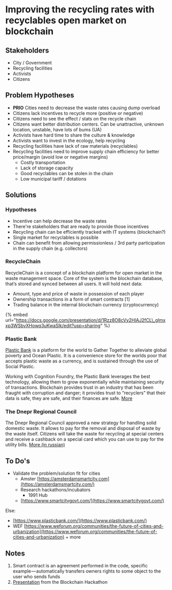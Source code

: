 # Improving the recycling rates with recyclables open market on blockchain

## Stakeholders

* City / Government
* Recycling facilities
* Activists
* Citizens

## Problem Hypotheses

* **PRIO** Cities need to decrease the waste rates causing dump overload 
* Citizens lack incentives to recycle more \(positive or negative\)
* Citizens need to see the effect / stats on the recycle chain
* Citizens want better distribution centers. Can be unattractive, unknown location, unstable, have lots of bums \(UA\) 
* Activists have hard time to share the culture & knowledge
* Activists want to invest in the ecology, help recycling 
* Recycling facilities have lack of raw materials \(recyclables\)
* Recycling facilities need to improve supply chain efficiency for better price/margin \(avoid low or negative margins\)
  * Costly transportation
  * Lack of storage capacity
  * Good recyclables can be stolen in the chain
  * Low municipal tariff / dotations

## Solutions

### Hypotheses

* Incentive can help decrease the waste rates
* There're stakeholders that are  ready to provide those incentives
* Recycling chain can be efficiently tracked with IT systems \(blockchain?\)
* Single market for recyclables is possible
* Chain can benefit from allowing permissionless / 3rd party participation in the supply chain \(e.g. collectors\)

### RecycleChain

RecycleChain is a concept of a blockchain platform for open market in the waste management space. Core of the system is the blockchain database, that’s stored and synced between all users. It will hold next data:

* Amount, type and price of waste in possession of each player
* Ownership transactions in a form of smart contracts \[1\]
* Trading balance in the internal blockchain currency \(cryptocurrency\)

{% embed url="https://docs.google.com/presentation/d/1Rzz8O8cVy2HlAJ2fCL\_glmxxp3WSbvXHowq3uKwaSlk/edit?usp=sharing" %}

### **Plastic Bank**

[Plastic Bank](https://www.plasticbank.org/) is a platform for the world to Gather Together to alleviate global poverty and Ocean Plastic. It is a convenience store for the worlds poor that accepts plastic waste as a currency, and is sustained through the use of Social Plastic.

Working with Cognition Foundry, the Plastic Bank leverages the best technology, allowing them to grow exponentially while maintaining security of transactions. Blockchain provides trust in an industry that has been fraught with corruption and danger; it provides trust to “recyclers” that their data is safe, they are safe, and their finances are safe. [More](https://www.ibm.com/blogs/systems/plastic-bank-deploys-blockchain-to-reduce-ocean-plastic/)

### The Dnepr Regional Council

The Dnepr Regional Council approved a new strategy for handling solid domestic waste. It allows to pay for the removal and disposal of waste by the waste itself. Citizens will take the waste for recycling at special centers and receive a cashback on a special card which you can use to pay for the utility bills. [More \(in russian\)](https://uteka.ua/publication/Za-kommunalnye-platezhi-mozhno-budet-rasschitatsya-musorom)

## To Do's

* Validate the problem/solution fit for cities
  * Amster [https://amsterdamsmartcity.com](https://amsterdamsmartcity.com/)
  * Research hackathons/incubators
    * 1991 Hub
  * [https://www.smartcitygovt.com/](https://www.smartcitygovt.com/)

Else:

* [https://www.plasticbank.com/](https://www.plasticbank.com/)
* WEF [https://www.weforum.org/communities/the-future-of-cities-and-urbanization](https://www.weforum.org/communities/the-future-of-cities-and-urbanization) + more



## **Notes**

1. Smart contract is an agreement performed in the code, specific example — automatically transfers owners rights to some object to the user who sends funds
2. [Presentation](https://docs.google.com/presentation/d/e/2PACX-1vTs1ZB5aK4sA5FMqRZodEnXeyGo9NcwA_NCdvwPs6czJkGueaXk2-NxP4iluFXaEbUkCeSYDWsYJo0D/pub?start=false&loop=false&delayms=3000) from the Blockchain Hackathon

